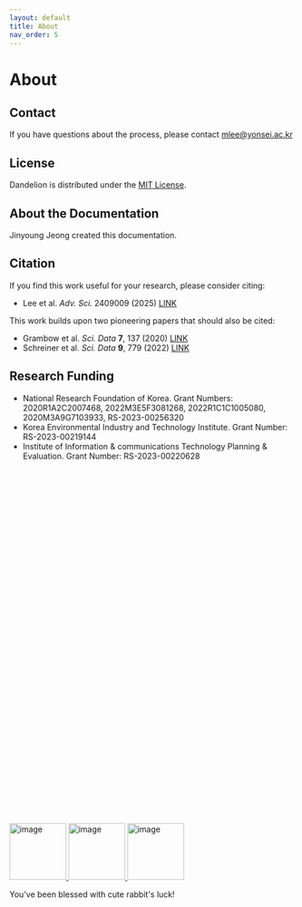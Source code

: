 ```yaml
---
layout: default
title: About
nav_order: 5 
---
```


# About



## Contact

If you have questions about the process, please contact [mlee@yonsei.ac.kr](mailto:mlee@yonsei.ac.kr)

## License

Dandelion is distributed under the [MIT License](https://raw.githubusercontent.com/mhyeok1/dand/refs/heads/main/LICENSE).


## About the Documentation

Jinyoung Jeong created this documentation.


## Citation
If you find this work useful for your research, please consider citing:
- Lee et al. *Adv. Sci.* 2409009 (2025) [LINK](https://doi.org/10.1002/advs.202409009)

This work builds upon two pioneering papers that should also be cited:
- Grambow et al. *Sci. Data* **7**, 137 (2020) [LINK](https://doi.org/10.1038/s41597-020-0460-4)
- Schreiner et al. *Sci. Data* **9**, 779 (2022) [LINK](https://doi.org/10.1038/s41597-022-01870-w)


## Research Funding
- National Research Foundation of Korea. Grant Numbers: 2020R1A2C2007468, 2022M3E5F3081268, 2022R1C1C1005080, 2020M3A9G7103933, RS-2023-00256320
- Korea Environmental Industry and Technology Institute. Grant Number: RS-2023-00219144
- Institute of Information & communications Technology Planning & Evaluation. Grant Number: RS-2023-00220628



<br/><br/><br/><br/><br/><br/><br/><br/><br/><br/><br/><br/><br/><br/><br/><br/><br/><br/><br/><br/><br/><br/><br/><br/><br/><br/><br/><br/><br/><br/><br/><br/><br/><br/><br/><br/>

<a href="https://www.youtube.com/@usadapekora">
  <img src="https://github.com/user-attachments/assets/0da4604a-62da-439b-b044-616d40d9da10" alt="image" width="100" height="auto">
</a>
<a href="https://chiikawamarket.jp/">
<img src="https://github.com/user-attachments/assets/cce11461-09e2-443e-9569-d6252af5f960" alt="image" width="100" height="auto">
</a>
<a href="https://www.youtube.com/@usadapekora">
  <img src="https://github.com/user-attachments/assets/0da4604a-62da-439b-b044-616d40d9da10" alt="image" width="100" height="auto">
</a>

You've been blessed with cute rabbit's luck!
